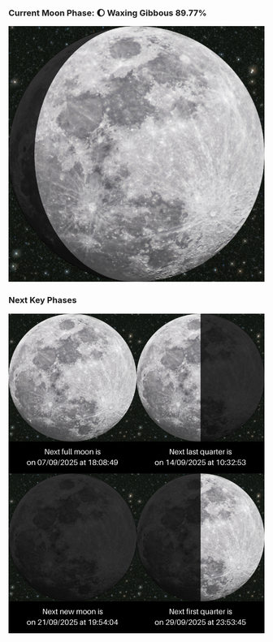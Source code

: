 ### Current Moon Phase: 🌔 Waxing Gibbous 89.77%
![Moon Phase](moonphase.png)
### Next Key Phases
![Gallery](gallery.png)